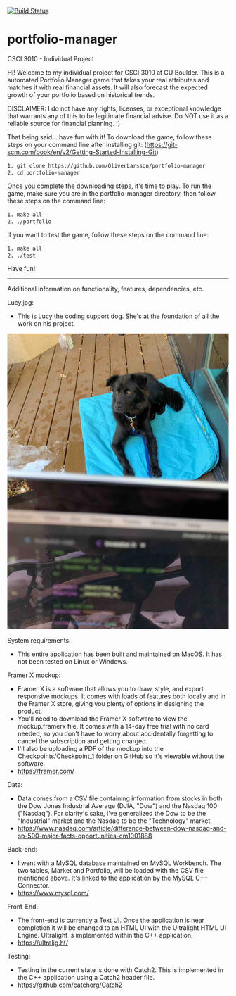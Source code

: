 [![Build Status](https://travis-ci.com/OliverLarsson/portfolio-manager.svg?branch=master)](https://travis-ci.com/OliverLarsson/portfolio-manager)
# portfolio-manager
CSCI 3010 - Individual Project 

Hi! Welcome to my individual project for CSCI 3010 at CU Boulder. This is a automated Portfolio Manager game that takes your real attributes and matches it with real financial assets. It will also forecast the expected growth of your portfolio based on historical trends. 

DISCLAIMER: I do not have any rights, licenses, or exceptional knowledge that warrants any of this to be legitimate financial advise. Do NOT use it as a reliable source for financial planning. :) 

That being said... have fun with it! To download the game, follow these steps on your command line after installing git: (https://git-scm.com/book/en/v2/Getting-Started-Installing-Git)

    1. git clone https://github.com/OliverLarsson/portfolio-manager 
    2. cd portfolio-manager

Once you complete the downloading steps, it's time to play. To run the game, make sure you are in the portfolio-manager directory, then follow these steps on the command line: 

    1. make all
    2. ./portfolio

If you want to test the game, follow these steps on the command line: 

    1. make all 
    2. ./test

Have fun! 

********************

Additional information on functionality, features, dependencies, etc. 

Lucy.jpg: 
- This is Lucy the coding support dog. She's at the foundation of all the work on his project. 

![alt text](https://github.com/OliverLarsson/portfolio-manager/blob/master/Lucy.jpg)

System requirements: 
- This entire application has been built and maintained on MacOS. It has not been tested on Linux or Windows. 

Framer X mockup: 
- Framer X is a software that allows you to draw, style, and export responsive mockups. It comes with loads of features both locally and in the Framer X store, giving you plenty of options in designing the product. 
- You'll need to download the Framer X software to view the mockup.framerx file. It comes with a 14-day free trial with no card needed, so you don't have to worry about accidentally forgetting to cancel the subscription and getting charged.
- I'll also be uploading a PDF of the mockup into the Checkpoints/Checkpoint_1 folder on GitHub so it's viewable without the software. 
- https://framer.com/

Data: 
- Data comes from a CSV file containing information from stocks in both the Dow Jones Industrial Average (DJIA, "Dow") and the Nasdaq 100 ("Nasdaq"). For clarity's sake, I've generalized the Dow to be the "Industrial" market and the Nasdaq to be the "Technology" market. 
- https://www.nasdaq.com/article/difference-between-dow-nasdaq-and-sp-500-major-facts-opportunities-cm1001888

Back-end: 
- I went with a MySQL database maintained on MySQL Workbench. The two tables, Market and Portfolio, will be loaded with the CSV file mentioned above. It's linked to the application by the MySQL C++ Connector. 
- https://www.mysql.com/

Front-End: 
- The front-end is currently a Text UI. Once the application is near completion it will be changed to an HTML UI with the Ultralight HTML UI Engine. Ultralight is implemented within the C++ application. 
- https://ultralig.ht/

Testing: 
- Testing in the current state is done with Catch2. This is implemented in the C++ application using a Catch2 header file. 
- https://github.com/catchorg/Catch2

